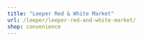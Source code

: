 ```yaml
---
title: "Leeper Red & White Market"
url: /leeper/leeper-red-and-white-market/
shop: convenience
---
```

